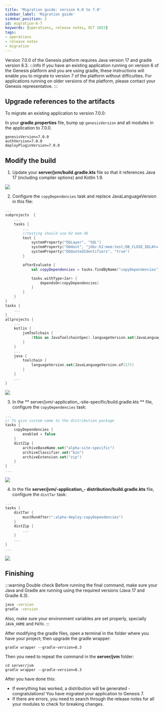 ```yaml
---
title: 'Migration guide: version 6.0 to 7.0'
sidebar_label: 'Migration guide'
sidebar_position: 2
id: migration-6-7
keywords: [operations, release notes, OCT 2023]
tags:
- operations
- release notes
- migration
---
```


Version 7.0.0 of the Genesis platform requires Java version 17 and gradle version 8.3.
:::info
If you have an existing application running on version 6 of the Genesis platform and you are using gradle, these instructions will enable you to migrate to version 7 of the platform without difficulties.
For applications running on older versions of the platform, please contact your Genesis representative.
:::
## Upgrade references to the artifacts
To migrate an existing application to version 7.0.0:

In your **gradle.properties** file, bump up `genesisVersion` and all modules in the application to 7.0.0.

```
genesisVersion=7.0.0
authVersion=7.0.0
deployPluginVersion=7.0.0
```
## Modify the build
1. Update your **server/jvm/build.gradle.kts** file so that it references Java 17 (including compiler options) and Kotlin 1.9.

![](/img/java-refs.png)

2. Configure the `copyDependencies` task and replace JavaLanguageVersion in this file:

```kotlin {13-19,28-30,34-36} title="server/jvm/build.gradle.kts"
...
subprojects  {
    ...
    tasks {
        ...
        //testing should use H2 mem db
        test {
            systemProperty("DbLayer", "SQL")
            systemProperty("DbHost", "jdbc:h2:mem:test;DB_CLOSE_DELAY=-1")
            systemProperty("DbQuotedIdentifiers", "true")
        } 

        afterEvaluate {
	        val copyDependencies = tasks.findByName("copyDependencies") ?: return@afterEvaluate

            tasks.withType<Jar> {
                dependsOn(copyDependencies)
            }
        }           
    }
}
tasks {
    ...
}
allprojects {
    ...
    kotlin {
        jvmToolchain {
            (this as JavaToolchainSpec).languageVersion.set(JavaLanguageVersion.of(17))
        }
    }
    ...
    java {
        toolchain {
            languageVersion.set(JavaLanguageVersion.of(17))
        }
    }
    ...
}
```

![](/img/gradle-properties-copyd.png)

3. In the ** server/jvm/-application_-site-specific/build.gradle.kts ** file, configure the `copyDependencies` task:

```kotlin {4-6}
...
// To give custom name to the distribution package
tasks {
    copyDependencies {
        enabled = false
    }    
    distZip {
        archiveBaseName.set("alpha-site-specific")
        archiveClassifier.set("bin")
        archiveExtension.set("zip")
    }
}
...
```

![](/img/copy-dependencies.png)

4. In the file **server/jvm/-application_- distribution/build.gradle.kts** file, configure the `distTar` task:

```kotlin {3-5}
...
tasks {
    distTar {
        mustRunAfter(":alpha-deploy:copyDependencies")
    }    
    distZip {
        ...
    }
    ...
}
...
```

![](/img/disttar.png)

## Finishing
:::warning Double check
Before running the final command, make sure your Java and Gradle are running using the required versions (Java 17 and Gradle 8.3).

```bash
java -version
gradle -version
```

Also, make sure your environment variables are set properly, specially `JAVA_HOME` and `PATH`.
:::

After modifying the gradle files, open a terminal in the folder where you have your project; then upgrade the gradle wrapper:

```
gradle wrapper --gradle-version=8.3
```
Then you need to repeat the command in the **server/jvm** folder:

```
cd server/jvm
gradle wrapper --gradle-version=8.3
```

After you have done this:
-	If everything has worked, a distribution will be generated - congratulations! You have migrated your application to Genesis 7.
-	If there are errors, you need to search through the release notes for all your modules to check for breaking changes.
